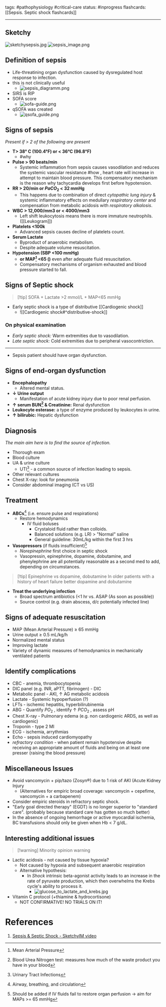 tags: #pathophysiology #critical-care 
status: #inprogress 
flashcards: [[Sepsis. Septic shock flashcards]]

---
## Sketchy
![sketchysepsis.jpg](sketchysepsis.jpg)
![sepsis_image.png](sepsis_image.png)

## Definition of sepsis
- Life-threatining organ dysfunction caused by dysregulated host response to infection.
- this is not clinically useful
	- ![sepsis_diagramm.png](sepsis_diagramm.png)
- SIRS is RIP
- SOFA score
	- ![sofa-guide.png](sofa-guide.png)
- qSOFA was created
	- ![qsofa_guide.png](qsofa_guide.png)

## Signs of sepsis
*Present if > 2 of the following are present*
- **T> 38° C (100.4°F) or < 36°C (96.8°F)**
	-  #why 
- **Pulse > 90 beats/min**
	- Systemic inflammation from sepsis causes vasodilation and reduces the systemic vascular resistance #how , heart rate will increase in attempt to maintain blood pressure. This compensatory mechanism is the reason why tachycardia develops first before hypotension.
- **RR > 20/min or $PaCO_2$ < 32 mmHg**
	- This happens due to combination of direct *cytopathic lung injury* & systemic inflammatory effects on medullary *respiratory center* and compensation from metabolic acidosis with *respiratory alkalosis*.
- **WBC > 12,000/mm3 or < 4000/mm3**
	- Left shift leukocytosis means there is more immature neutrophils. ([[Leukogram]])
- **Platelets <100k**
	- Advanced sepsis causes decline of platelets count.
- **Serum Lactate**
	- Byproduct of anaerobic metabolism.
	- Despite adequate volume resuscitation.
- **Hypotension (SBP <100 mmHg)**
	- **or MAP[^1] <65 ()** even after adequate fluid resuscitation.
	- Compensatory mechanisms of organism exhausted and blood pressure started to fall.

## Signs of Septic shock
>[!tip] SOFA + Lactate >2 mmol/L + MAP<65 mmHg
- Early septic shock is a type of distributive [[Cardiogenic shock]]
	- ![[Cardiogenic shock#^distributive-shock]]
### On physical examination
- *Early septic shock:* Warm extremities due to vasodilation.
- *Late septic shock:* Cold extremities due to peripheral vasocontriction.
---

- Sepsis patient should have organ dysfunction.
## Signs of end-organ dysfunction
- **Encephalopathy**
	- Altered mental status.
- **↓ Urine output**
	- Manifestation of acute kidney injury due to poor renal perfusion.
- **↑ serum BUN[^2] & Creatinine:** Renal dysfunction
- **Leukocyte esterase:** a type of enzyme produced by leukocytes in urine.
- **↑ bilirubic:** Hepatic dysfunction


## Diagnosis
*The main aim here is to find the source of infection.*
- Thorough exam
- Blood culture
- UA & urine culture 
	- UTI[^4] - a common source of infection leading to sepsis.
- Other relevant cultures
- Chest X-ray: look for pneumonia
- Consider abdominal imaging (CT vs US)


## Treatment 
- **ABCs**[^3] (i.e. ensure pulse and respirations)
	- Restore hemodynamics
		- IV fluid boluses
			- Crystaloid fluid rather than colloids.
			- Balanced solutions (e.g. LR) > "Normal" saline
			- General guideline: 30mL/kg within the first 3 hrs
- **Vasopressors** (if fluids insufficient)[^5]
	- *Norepinephrine* first choice in septic shock
	- Vasopressin, epinephrine, dopamine, dobutamine, and phenylephrine are all potentially reasonable as a second med to add, depending on circumstances.
>[!tip] Epinephrine vs dopamine, dobutamine
>In older patients with a history of heart failure better dopamine and dobutamine
- **Treat the underlying infection**
	- Broad spectrum antibiotics (<1 hr vs. ASAP (As soon as possible))
	- Source control (e.g. drain abscess, d/c potentially infected line)

## Signs of adequate resuscitation
- MAP (Mean Arterial Pressure) ≥ 65 mmHg
- Urine output ≥ 0.5 mL/kg/h
- Normalized mental status
- Improving lactate 
- Variety of dynamic measures of hemodynamics in mechanically ventilated patients

## Identify complications
- CBC - anemia, thrombocytopenia
- DIC panel (e.g. INR, aPTT, fibrinogen) - DIC
- Metabolic panel - AKI, ↑ AG metabolic acidosis
- Lactate - Systemic hypoperfusion (?)
- LFTs - ischemic hepatitis, hyperbilirubinemia
- ABG - Quantify $PO_2$ , identify ↑ $PCO_2$ , assess pH
- Chest X-ray - Pulmonary edema (e.g. non cardiogenic ARDS, as well as cardiogenic)
- Troponin - type 2 MI
- ECG - ischemia, arrythmias
- Echo - sepsis induced cardiomyopathy
- *refractory condition* - when patient remain hypotensive despite receiving an appropriate amount of fluids and being on at least one presser (raising the blood pressure)

## Miscellaneous Issues
- Avoid vancomycin + pip/tazo (Zosyn®) due to 1 risk of AKI (Acute Kidney Injury
	- (Alternatives for empiric broad coverage:
	  vancomycin + cepefime, vancomycin + a carbapenem)
- Consider empiric steroids in refractory septic shock.
- "Early goal directed therapy" (EGDT) is no longer superior to "standard care". (probably because standard care has gotten so much better)
- In the absence of ongoing hemorrhage or active myocardial ischemia, BC transfusions should only be given when Hb < 7 g/dL.

## Interesting additional issues
> [!warning] Minority opinion warning
- Lactic acidosis - not caused by tissue hypoxia?
	- Not caused by hypoxia and subsequent anaerobic respiration
	- Alternative hypothesis:
		- In *Shock* intrinsic beta-agonist activity leads to an increase in the rate of pyruvate production, which then overwhelms the Krebs cycle's ability to process it. 
			- ![glucose_to_lactate_and_krebs.jpg](glucose_to_lactate_and_krebs.jpg)
- Vitamin C protocol (+thiamine & hydrocortisone)
	-  NOT CONFIRMATIVE! NO TRIALS ON IT!


# References
1. [Sepsis & Septic Shock - SketchyIM video](https://youtu.be/lrMSBn2t-S8)

[^1]: Mean Arterial Pressure
[^2]: Blood Urea Nitrogen test: measures how much of the waste product you have in your blood
[^3]: Airway, breathing, and circulation
[^4]: Urinary Tract Infections
[^5]: Should be added if IV fluids fail to restore organ perfusion → aim for MAPs >= 65 mmHg 